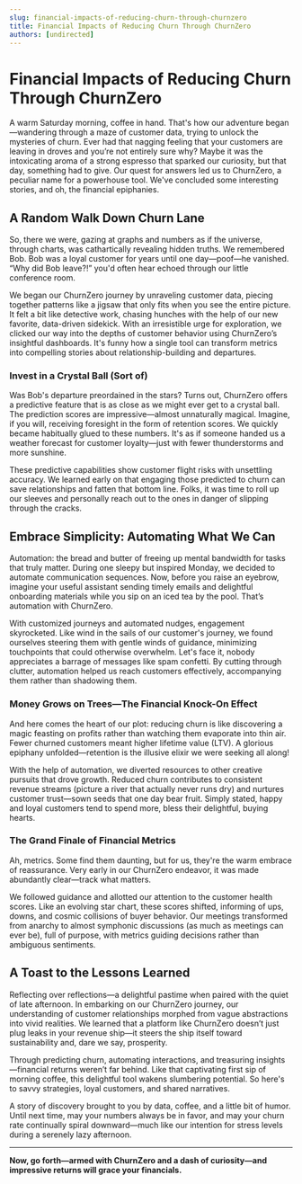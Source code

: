 ```yaml
---
slug: financial-impacts-of-reducing-churn-through-churnzero
title: Financial Impacts of Reducing Churn Through ChurnZero
authors: [undirected]
---
```



# Financial Impacts of Reducing Churn Through ChurnZero

A warm Saturday morning, coffee in hand. That's how our adventure began—wandering through a maze of customer data, trying to unlock the mysteries of churn. Ever had that nagging feeling that your customers are leaving in droves and you’re not entirely sure why? Maybe it was the intoxicating aroma of a strong espresso that sparked our curiosity, but that day, something had to give. Our quest for answers led us to ChurnZero, a peculiar name for a powerhouse tool. We've concluded some interesting stories, and oh, the financial epiphanies.

## A Random Walk Down Churn Lane

So, there we were, gazing at graphs and numbers as if the universe, through charts, was cathartically revealing hidden truths. We remembered Bob. Bob was a loyal customer for years until one day—poof—he vanished. “Why did Bob leave?!” you'd often hear echoed through our little conference room.

We began our ChurnZero journey by unraveling customer data, piecing together patterns like a jigsaw that only fits when you see the entire picture. It felt a bit like detective work, chasing hunches with the help of our new favorite, data-driven sidekick. With an irresistible urge for exploration, we clicked our way into the depths of customer behavior using ChurnZero’s insightful dashboards. It's funny how a single tool can transform metrics into compelling stories about relationship-building and departures.

### Invest in a Crystal Ball (Sort of)

Was Bob's departure preordained in the stars? Turns out, ChurnZero offers a predictive feature that is as close as we might ever get to a crystal ball. The prediction scores are impressive—almost unnaturally magical. Imagine, if you will, receiving foresight in the form of retention scores. We quickly became habitually glued to these numbers. It's as if someone handed us a weather forecast for customer loyalty—just with fewer thunderstorms and more sunshine.

These predictive capabilities show customer flight risks with unsettling accuracy. We learned early on that engaging those predicted to churn can save relationships and fatten that bottom line. Folks, it was time to roll up our sleeves and personally reach out to the ones in danger of slipping through the cracks.

## Embrace Simplicity: Automating What We Can

Automation: the bread and butter of freeing up mental bandwidth for tasks that truly matter. During one sleepy but inspired Monday, we decided to automate communication sequences. Now, before you raise an eyebrow, imagine your useful assistant sending timely emails and delightful onboarding materials while you sip on an iced tea by the pool. That’s automation with ChurnZero.

With customized journeys and automated nudges, engagement skyrocketed. Like wind in the sails of our customer's journey, we found ourselves steering them with gentle winds of guidance, minimizing touchpoints that could otherwise overwhelm. Let's face it, nobody appreciates a barrage of messages like spam confetti. By cutting through clutter, automation helped us reach customers effectively, accompanying them rather than shadowing them.

### Money Grows on Trees—The Financial Knock-On Effect

And here comes the heart of our plot: reducing churn is like discovering a magic feasting on profits rather than watching them evaporate into thin air. Fewer churned customers meant higher lifetime value (LTV). A glorious epiphany unfolded—retention is the illusive elixir we were seeking all along! 

With the help of automation, we diverted resources to other creative pursuits that drove growth. Reduced churn contributes to consistent revenue streams (picture a river that actually never runs dry) and nurtures customer trust—sown seeds that one day bear fruit. Simply stated, happy and loyal customers tend to spend more, bless their delightful, buying hearts.

### The Grand Finale of Financial Metrics

Ah, metrics. Some find them daunting, but for us, they're the warm embrace of reassurance. Very early in our ChurnZero endeavor, it was made abundantly clear—track what matters. 

We followed guidance and allotted our attention to the customer health scores. Like an evolving star chart, these scores shifted, informing of ups, downs, and cosmic collisions of buyer behavior. Our meetings transformed from anarchy to almost symphonic discussions (as much as meetings can ever be), full of purpose, with metrics guiding decisions rather than ambiguous sentiments.

## A Toast to the Lessons Learned

Reflecting over reflections—a delightful pastime when paired with the quiet of late afternoon. In embarking on our ChurnZero journey, our understanding of customer relationships morphed from vague abstractions into vivid realities. We learned that a platform like ChurnZero doesn’t just plug leaks in your revenue ship—it steers the ship itself toward sustainability and, dare we say, prosperity.

Through predicting churn, automating interactions, and treasuring insights—financial returns weren’t far behind. Like that captivating first sip of morning coffee, this delightful tool wakens slumbering potential. So here's to savvy strategies, loyal customers, and shared narratives.

A story of discovery brought to you by data, coffee, and a little bit of humor. Until next time, may your numbers always be in favor, and may your churn rate continually spiral downward—much like our intention for stress levels during a serenely lazy afternoon.

---

**Now, go forth—armed with ChurnZero and a dash of curiosity—and impressive returns will grace your financials.**